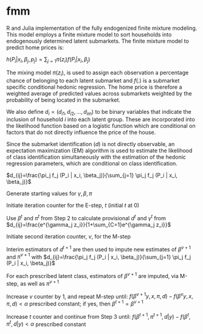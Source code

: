 # fmm 

R and Julia implementation of the fully endogenized finite mixture modeling. This model employs a finite mixture model to sort households into endogenously determined latent submarkets. The finite mixture model to predict home prices is: 

$`h(P_i | x_i, \beta_j, p_j)=\sum_{j=1} \pi(z_i)f(P_i|x_i, \beta_j)`$ 

The mixing model $`\pi(z_i)`$, is used to assign each observation a percentage chance of belonging to each latent submarket and $`f(.)`$ is a submarket specific conditional hedonic regression. The home price is therefore a weighted average of predicted values across submarkets weighted by the probability of being located in the submarket. 

We also define $`d_i = (d_{i1}, d_{i2}, ..., d_{im})`$ to be binary variables that indicate the inclusion of household $`i`$ into each latent group. These are incorporated into the likelihood function based on a logistic function which are conditional on factors that do not directly influence the price of the house. 

Since the submarket identification ($`d`$) is not directly observable, an expectation maximization (EM) algorithm is used to estimate the likelihood of class identification simultaneously with the estimation of the hedonic regression parameters, which are conditional on class identification. 

$`d_{ij}=\frac{\pi_j f_j (P_i | x_i, \beta_j)}{\sum_{j=1} \pi_j f_j (P_i | x_i, \beta_j)}`$

Generate starting values for $`\gamma, \beta, \pi`$

Initiate iteration counter for the E-step, $`t`$ (initial $`t`$ at 0) 

Use $`\beta^t`$ and $`\pi^t`$ from Step 2 to calculate provisional $`d^t`$ and $`\gamma^t`$ from $`d_{ij}=\frac{e^{\gamma_j z_i}}{1+\sum_{C=1}e^{\gamma_j z_i}}`$ 

Initiate second iteration counter, $`v`$, for the M-step 

Interim estimators of $`d^{t+1}`$ are then used to impute new estimates of $`\beta^{v+1}`$ and $`\pi^{v+1}`$ with $`d_{ij}=\frac{\pi_j f_j (P_i | x_i, \beta_j)}{\sum_{j=1} \pi_j f_j (P_i | x_i, \beta_j)}`$

For each prescribed latent class, estimators of $`\beta^{v+1}`$ are imputed, via M-step, as well as $`\pi^{v+1}`$ 

Increase $`v`$ counter by 1, and repeat M-step until: $`f(\beta^{v+1}y, x, \pi, d) - f(\beta^vy, x, \pi, d) < \alpha`$ prescribed constant; if yes, then $`\beta^{t+1}=\beta^{v+1}`$ 

Increase $`t`$ counter and continue from Step 3 until: $`f(\beta^{t+1}, \pi^{t+1}, d | y) - f(\beta^t, \pi^t, d | y) < \alpha`$ prescribed constant 


